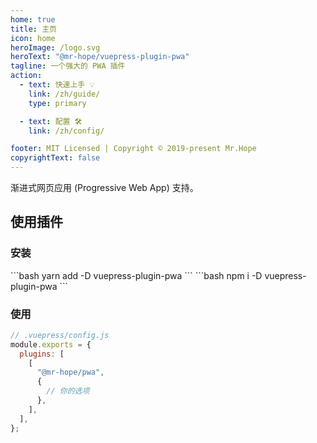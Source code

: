 ```yaml
---
home: true
title: 主页
icon: home
heroImage: /logo.svg
heroText: "@mr-hope/vuepress-plugin-pwa"
tagline: 一个强大的 PWA 插件
action:
  - text: 快速上手 💡
    link: /zh/guide/
    type: primary

  - text: 配置 🛠
    link: /zh/config/

footer: MIT Licensed | Copyright © 2019-present Mr.Hope
copyrightText: false
---
```


渐进式网页应用 (Progressive Web App) 支持。

## 使用插件

### 安装

<CodeGroup>
<CodeGroupItem title="yarn">
```bash
yarn add -D vuepress-plugin-pwa
```
</CodeGroupItem>

<CodeGroupItem title="npm">
```bash
npm i -D vuepress-plugin-pwa
```
</CodeGroupItem>
</CodeGroup>

### 使用

```js
// .vuepress/config.js
module.exports = {
  plugins: [
    [
      "@mr-hope/pwa",
      {
        // 你的选项
      },
    ],
  ],
};
```
